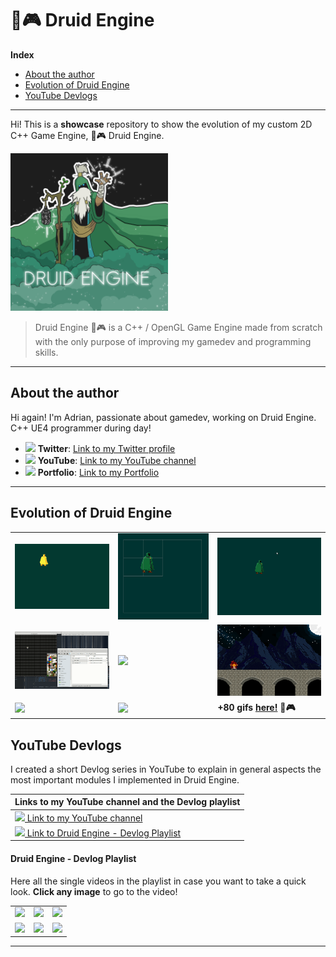 # 🌿🎮 Druid Engine

**Index**
* [About the author](#about-the-author)
* [Evolution of Druid Engine](#evolution-of-druid-engine)
* [YouTube Devlogs](#youtube-devlogs)

---

Hi! This is a **showcase** repository to show the evolution of my custom 2D C++ Game Engine, 🌿🎮 Druid Engine.

<img src="./druid.png" width=50%>

> Druid Engine 🌿🎮 is a C++ / OpenGL Game Engine made from scratch with the only purpose of improving my gamedev and programming skills.

---

## About the author

   Hi again! I'm Adrian, passionate about gamedev, working on Druid Engine.
   C++ UE4 programmer during day!

  * <img src="https://logos-world.net/wp-content/uploads/2020/04/Twitter-Logo.png" width=4%> **Twitter**: [Link to my Twitter profile](https://twitter.com/AdrianensisDev)
  * <img src="https://logos-world.net/wp-content/uploads/2020/04/YouTube-Emblem.png" width=3.8%> **YouTube**: [Link to my YouTube channel](https://www.youtube.com/c/Adrianensis)
  * <img src="https://hotemoji.com/images/dl/b/books-emoji-by-twitter.png" width=2.8%> **Portfolio**: [Link to my Portfolio](https://adrianensis.github.io/portfolio)

---

## Evolution of Druid Engine

|   |   |   |
|---|---|---|
|<img src="./Gifs/8.gif"/>|<img src="./Gifs/10.gif"/>|<img src="./Gifs/20.gif"/>|
|<img src="./Gifs/30.gif"/>|<img src="./Gifs/44.gif"/>|<img src="./Gifs/50.gif"/>|
|<img src="./Gifs/70.gif"/>|<img src="./Gifs/80.gif"/>|**+80 gifs [here!](Evolution.md) 🌿🎮**|

## YouTube Devlogs

<!-- <img src="https://logos-world.net/wp-content/uploads/2020/04/YouTube-Logo.png" width=40%> -->

I created a short Devlog series in YouTube to explain in general aspects the most important modules I implemented in Druid Engine.

|Links to my YouTube channel and the Devlog playlist|
|---|
|[<img src="https://logos-world.net/wp-content/uploads/2020/04/YouTube-Emblem.png" width=3.8%> Link to my YouTube channel](https://www.youtube.com/c/Adrianensis)|
|[<img src="https://logos-world.net/wp-content/uploads/2020/04/YouTube-Emblem.png" width=3.8%> Link to Druid Engine - Devlog Playlist](https://www.youtube.com/watch?v=ViNNHauNDpw&list=PLfQ-ZA-2VtX2gE5ZX4U3I63zGHeWsxyxk)|

#### Druid Engine - Devlog Playlist

Here all the single videos in the playlist in case you want to take a quick look.
**Click any image** to go to the video!

|   |   |   |
|---|---|---|
|[<img src="https://img.youtube.com/vi/ViNNHauNDpw/0.jpg">](https://www.youtube.com/watch?v=ViNNHauNDpw)|[<img src="https://img.youtube.com/vi/O7SM94nIfVg/0.jpg">](https://www.youtube.com/watch?v=O7SM94nIfVg)|[<img src="https://img.youtube.com/vi/XduOT0DWK-c/0.jpg">](https://www.youtube.com/watch?v=XduOT0DWK-c)|
|[<img src="https://img.youtube.com/vi/JsFuFA9nLpE/0.jpg">](https://www.youtube.com/watch?v=JsFuFA9nLpE)|[<img src="https://img.youtube.com/vi/JxJW0vuo_kw/0.jpg">](https://www.youtube.com/watch?v=JxJW0vuo_kw)|[<img src="https://img.youtube.com/vi/BqxLhTcZmtg/0.jpg">](https://www.youtube.com/watch?v=BqxLhTcZmtg)|

---
